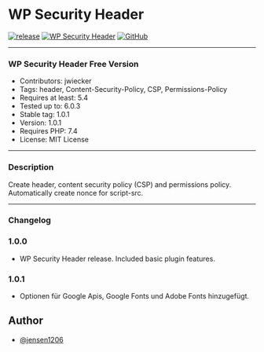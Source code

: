 # WP Security Header


[![release](https://img.shields.io/github/v/release/team-hummelt/wp-security-header?style=plastic)](https://github.com/team-hummelt/wp-security-header)
[![WP Security Header](https://img.shields.io/github/release-date/team-hummelt/wp-security-header)](https://github.com/team-hummelt/wp-security-header/releases/latest)
[![GitHub](https://img.shields.io/github/license/team-hummelt/wp-security-header)](https://github.com/team-hummelt/wp-security-header/blob/master/LICENSE.txt)

***

### WP Security Header Free Version
* Contributors: jwiecker
* Tags: header, Content-Security-Policy, CSP, Permissions-Policy 
* Requires at least: 5.4
* Tested up to: 6.0.3
* Stable tag: 1.0.1
* Version: 1.0.1
* Requires PHP: 7.4
* License: MIT License

***
### Description
Create header, content security policy (CSP) and permissions policy. Automatically create nonce for script-src.
***
### Changelog
### 1.0.0
* WP Security Header release. Included basic plugin features.
### 1.0.1
* Optionen für Google Apis, Google Fonts und Adobe Fonts hinzugefügt.

## Author
- [@jensen1206](https://github.com/jensen1206)

